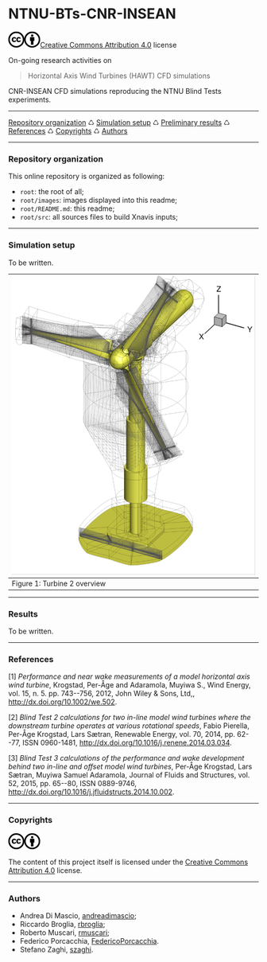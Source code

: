 <a name="top"></a>

# NTNU-BTs-CNR-INSEAN

[![License](images/cc.png)]()[![License](images/by.png)]()[Creative Commons Attribution 4.0](http://creativecommons.org/licenses/by/4.0/) license

On-going research activities on

> Horizontal Axis Wind Turbines (HAWT) CFD simulations

CNR-INSEAN CFD simulations reproducing the NTNU Blind Tests experiments.

---

[Repository organization](#repo) ♺ [Simulation setup](#setup) ♺ [Preliminary results](#results) ♺ [References](#references) ♺ [Copyrights](#copyrights) ♺ [Authors](#authors)

---

### <a name="repo"></a>Repository organization
This online repository is organized as following:

+ `root`: the root of all;
+ `root/images`: images displayed into this readme;
+ `root/README.md`: this readme;
+ `root/src`: all sources files to build Xnavis inputs;

---

### <a name="setup"></a>Simulation setup

To be written.

|![reference](images/t2-overview.png)|
|----------------------------------|
| Figure 1: Turbine 2 overview |

---

### <a name="results"></a>Results

To be written.

---

### <a name="references"></a>References

[1] *Performance and near wake measurements of a model horizontal axis wind turbine*, Krogstad, Per-Åge and Adaramola, Muyiwa S., Wind Energy, vol. 15, n. 5. pp. 743--756, 2012, John Wiley & Sons, Ltd,, http://dx.doi.org/10.1002/we.502.

[2] *Blind Test 2 calculations for two in-line model wind turbines where the downstream turbine operates at various rotational speeds*, Fabio Pierella, Per-Åge Krogstad, Lars Sætran, Renewable Energy, vol. 70, 2014, pp. 62--77, ISSN 0960-1481, http://dx.doi.org/10.1016/j.renene.2014.03.034.

[3] *Blind Test 3 calculations of the performance and wake development behind two in-line and offset model wind turbines*, Per-Åge Krogstad, Lars Sætran, Muyiwa Samuel Adaramola, Journal of Fluids and Structures, vol. 52, 2015, pp. 65--80, ISSN 0889-9746, http://dx.doi.org/10.1016/j.jfluidstructs.2014.10.002.

---

### <a name="copyrights"></a>Copyrights

[![License](images/cc.png)]()[![License](images/by.png)]()

The content of this project itself is licensed under the [Creative Commons Attribution 4.0](http://creativecommons.org/licenses/by/4.0/) license.

---

### <a name="authors"></a>Authors

+ Andrea Di Mascio, [andreadimascio](https://github.com/andreadimascio);
+ Riccardo Broglia, [rbroglia](https://github.com/rbroglia);
+ Roberto Muscari, [rmuscari](https://github.com/rmuscari);
+ Federico Porcacchia, [FedericoPorcacchia](https://github.com/FedericoPorcacchia).
+ Stefano Zaghi, [szaghi](https://github.com/szaghi).


